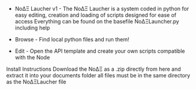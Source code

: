- NoΔΞ Laucher v1 -
The NoΔΞ Laucher is a system coded in python for easy editing, creation and loading of scripts designed for ease of access
Everything can be found on the basefile NoΔΞLauncher.py including help

- Browse -
Find local python files and run them!
- Edit -
Open the API template and create your own scripts compatible with the Node

Install Instructions
Download the NoΔΞ as a .zip directly from here and extract it into your documents folder
all files must be in the same directory as the NoΔΞLaucher file
